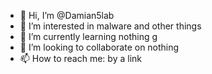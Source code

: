 - 👋 Hi, I’m @Damian5lab
- 👀 I’m interested in malware and other things
- 🌱 I’m currently learning nothing g
- 💞️ I’m looking to collaborate on nothing
- 📫 How to reach me: by a link


<!---
Damian5lab/Damian5lab is a ✨ special ✨ repository because its `README.md` (this file) appears on your GitHub profile.
You can click the Preview link to take a look at your changes.
--->
